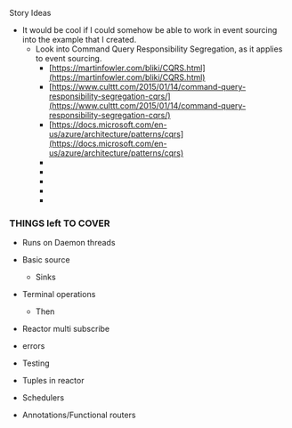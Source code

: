 Story Ideas
- It would be cool if I could somehow be able to work in event sourcing into the example that I created.
    - Look into Command Query Responsibility Segregation, as it applies to event sourcing.
        - [https://martinfowler.com/bliki/CQRS.html](https://martinfowler.com/bliki/CQRS.html)
        - [https://www.culttt.com/2015/01/14/command-query-responsibility-segregation-cqrs/](https://www.culttt.com/2015/01/14/command-query-responsibility-segregation-cqrs/)
        - [https://docs.microsoft.com/en-us/azure/architecture/patterns/cqrs](https://docs.microsoft.com/en-us/azure/architecture/patterns/cqrs)
        -
        -
        -  
        -
        -
    
### THINGS left TO COVER


- Runs on Daemon threads
- Basic source
    - Sinks

- Terminal operations
    - Then

- Reactor multi subscribe
- errors
- Testing
- Tuples in reactor
- Schedulers
- Annotations/Functional routers
